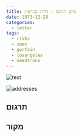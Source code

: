 ```yaml
---
title: טרם תורגם - גלויה מגורפיין
date: 1973-12-28
categories:
  - letter
tags:
  - rivka
  - zeev
  - gorfein
  - losangeles
  - needtrans
---
```


![text](/pupko-papers/assets/images/1973-12-28-gorfein-1.jpg)

![addresses](/pupko-papers/assets/images/1973-12-28-gorfein-2.jpg)

## תרגום


## מקור
